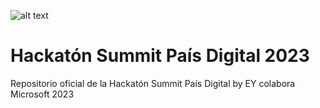 ![alt text](https://summit.paisdigital.org/wp-content/uploads/2023/08/hackaton-bnr.jpg)
# Hackatón Summit País Digital 2023
Repositorio oficial de la Hackatón Summit País Digital by EY colabora Microsoft 2023


